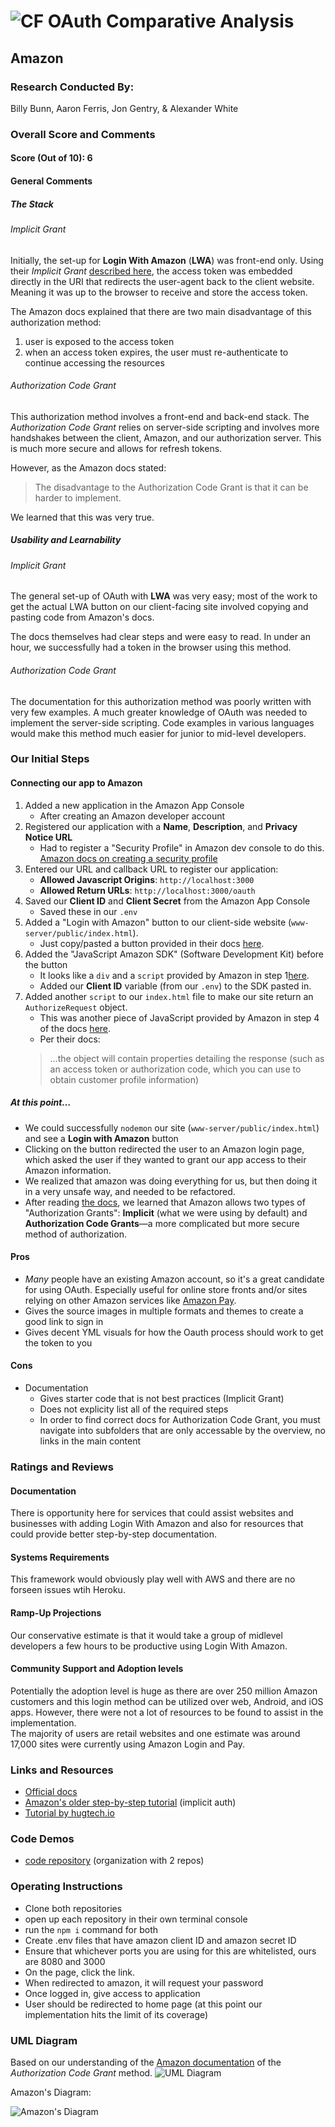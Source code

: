 ![CF](http://i.imgur.com/7v5ASc8.png) OAuth Comparative Analysis
================================================================

## Amazon 

### Research Conducted By: 
Billy Bunn, Aaron Ferris, Jon Gentry, & Alexander White

### Overall Score and Comments
#### Score (Out of 10): 6
#### General Comments
##### The Stack
###### Implicit Grant
Initially, the set-up for **Login With Amazon** (**LWA**) was front-end only. Using their _Implicit Grant_ [described here](https://developer.amazon.com/docs/login-with-amazon/authorization-grants.html), the access token was embedded directly in the URI that redirects the user-agent back to the client website. Meaning it was up to the browser to receive and store the access token. 

The Amazon docs explained that there are two main disadvantage of this authorization method:
1. user is exposed to the access token
2. when an access token expires, the user must re-authenticate to continue accessing the resources

###### Authorization Code Grant
This authorization method involves a front-end and back-end stack. The _Authorization Code Grant_ relies on server-side scripting and involves more handshakes between the client, Amazon, and our authorization server. This is much more secure and allows for refresh tokens.

However, as the Amazon docs stated:
> The disadvantage to the Authorization Code Grant is that it can be harder to implement.

We learned that this was very true. 


##### Usability and Learnability
###### Implicit Grant
The general set-up of OAuth with **LWA** was very easy; most of the work to get the actual LWA button on our client-facing site involved copying and pasting code from Amazon's docs. 

The docs themselves had clear steps and were easy to read. In under an hour, we successfully had a token in the browser using this method.

###### Authorization Code Grant
The documentation for this authorization method was poorly written with very few examples. A much greater knowledge of OAuth was needed to implement the server-side scripting. Code examples in various languages would make this method much easier for junior to mid-level developers.

### Our Initial Steps
#### Connecting our app to Amazon
1. Added a new application in the Amazon App Console
   * After creating an Amazon developer account 
2. Registered our application with a **Name**, **Description**, and **Privacy Notice URL**
   * Had to register a "Security Profile" in Amazon dev console to do this. [Amazon docs on creating a security profile](https://developer.amazon.com/docs/login-with-amazon/register-web.html#create-a-new-security-profile)
3. Entered our URL and callback URL to register our application:
   * **Allowed Javascript Origins**: `http://localhost:3000`
   * **Allowed Return URLs**: `http://localhost:3000/oauth`
4. Saved our **Client ID** and **Client Secret** from the Amazon App Console
   * Saved these in our `.env`
5. Added a "Login with Amazon" button to our client-side website (`www-server/public/index.html`). 
   * Just copy/pasted a button provided in their docs [here](https://developer.amazon.com/docs/login-with-amazon/add-a-button-web.html).
6. Added the "JavaScript Amazon SDK" (Software Development Kit) before the button 
   * It looks like a `div` and a `script` provided by Amazon in step 1[here](https://developer.amazon.com/docs/login-with-amazon/install-sdk-javascript.html).
   * Added our **Client ID** variable (from our `.env`) to the SDK pasted in.
7. Added another `script` to our `index.html` file to make our site return an `AuthorizeRequest` object. 
   * This was another piece of JavaScript provided by Amazon in step 4 of the docs [here](https://developer.amazon.com/docs/login-with-amazon/install-sdk-javascript.html).
   * Per their docs:
   > …the object will contain properties detailing the response (such as an access token or authorization code, which you can use to obtain customer profile information)
##### At this point…
* We could successfully `nodemon` our site (`www-server/public/index.html`) and see a **Login with Amazon** button
* Clicking on the button redirected the user to an Amazon login page, which asked the user if they wanted to grant our app access to their Amazon information.
* We realized that amazon was doing everything for us, but then doing it in a very unsafe way, and needed to be refactored.
* After reading [the docs](https://developer.amazon.com/docs/login-with-amazon/authorization-grants.html), we learned that Amazon allows two types of "Authorization Grants": **Implicit** (what we were using by default) and **Authorization Code Grants**—a more complicated but more secure method of authorization. 

#### Pros
* _Many_ people have an existing Amazon account, so it's a great candidate for using OAuth. Especially useful for online store fronts and/or sites relying on other Amazon services like [Amazon Pay](https://pay.amazon.com/us).
* Gives the source images in multiple formats and themes to create a good link to sign in
* Gives decent YML visuals for how the Oauth process should work to get the token to you

#### Cons
* Documentation
  * Gives starter code that is not best practices (Implicit Grant)
  * Does not explicity list all of the required steps
  * In order to find correct docs for Authorization Code Grant, you must navigate into subfolders that are only accessable by the overview, no links in the main content


### Ratings and Reviews
#### Documentation
There is opportunity here for services that could assist websites and businesses with adding Login With Amazon and also for resources that could provide better step-by-step documentation. 

#### Systems Requirements
This framework would obviously play well with AWS and there are no forseen issues wtih Heroku. 

#### Ramp-Up Projections
Our conservative estimate is that it would take a group of midlevel developers a few hours to be productive using Login With Amazon. 

#### Community Support and Adoption levels
Potentially the adoption level is huge as there are over 250 million Amazon customers and this login method can be utilized over web, Android, and iOS apps. However, there were not a lot of resources to be found to assist in the implementation.  
The majority of users are retail websites and one estimate was around 17,000 sites were currently using Amazon Login and Pay.  
  


### Links and Resources
<!-- * [framework](http://xyz.com) -->
* [Official docs](https://developer.amazon.com/docs/login-with-amazon/documentation-overview.html)
* [Amazon's older step-by-step tutorial](https://login.amazon.com/website) (implicit auth)
* [Tutorial by hugtech.io](https://hugtech.io/2018/12/09/account-linking-with-amazon-cognito-by-authorization-code-grant/)

### Code Demos
<!-- * [live/running application](http://xyz.com) -->
* [code repository](https://github.com/d29-oauth-aws) (organization with 2 repos)

### Operating Instructions
* Clone both repositories
* open up each repository in their own terminal console
* run the `npm i` command for both
* Create .env files that have amazon client ID and amazon secret ID
* Ensure that whichever ports you are using for this are whitelisted, ours are 8080 and 3000 
* On the page, click the link.
* When redirected to amazon, it will request your password
* Once logged in, give access to application
* User should be redirected to home page (at this point our implementation hits the limit of its coverage)


### UML Diagram
Based on our understanding of the [Amazon documentation](https://developer.amazon.com/docs/login-with-amazon/authorization-grants.html) of the _Authorization Code Grant_ method.
![UML Diagram](https://i.imgur.com/DzS5Chb.jpg)


Amazon's Diagram:

![Amazon's Diagram](https://i.imgur.com/xm8ioKy.png)
